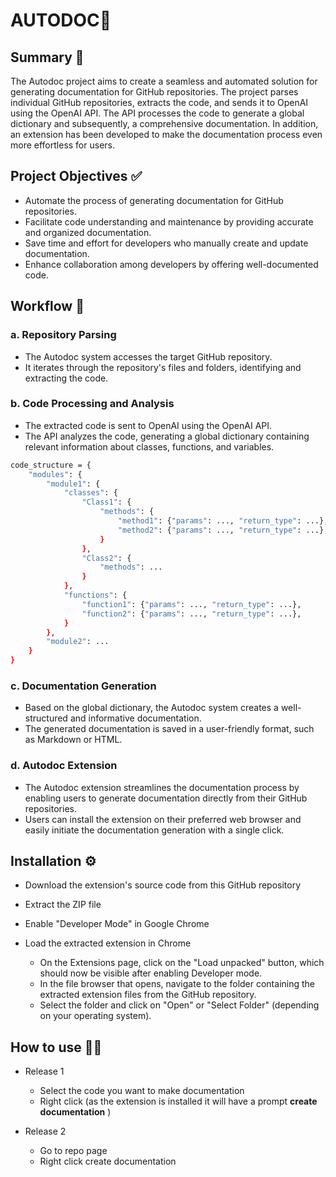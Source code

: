 
# AUTODOC🤖

## Summary 📝

The Autodoc project aims to create a seamless and automated solution for generating documentation for GitHub repositories. The project parses individual GitHub repositories, extracts the code, and sends it to OpenAI using the OpenAI API. The API processes the code to generate a global dictionary and subsequently, a comprehensive documentation. In addition, an extension has been developed to make the documentation process even more effortless for users.

## Project Objectives ✅



- Automate the process of generating documentation for GitHub repositories.
- Facilitate code understanding and maintenance by providing accurate and organized documentation.
- Save time and effort for developers who manually create and update documentation.
- Enhance collaboration among developers by offering well-documented code.

## Workflow 👷

### a.  Repository Parsing

- The Autodoc system accesses the target GitHub repository.
- It iterates through the repository's files and folders, identifying and extracting the code.

### b. Code Processing and Analysis

- The extracted code is sent to OpenAI using the OpenAI API.
- The API analyzes the code, generating a global dictionary containing relevant information about classes, functions, and variables.

```bash
code_structure = {
    "modules": {
        "module1": {
            "classes": {
                "Class1": {
                    "methods": {
                        "method1": {"params": ..., "return_type": ...},
                        "method2": {"params": ..., "return_type": ...},
                    }
                },
                "Class2": {
                    "methods": ...
                }
            },
            "functions": {
                "function1": {"params": ..., "return_type": ...},
                "function2": {"params": ..., "return_type": ...},
            }
        },
        "module2": ...
    }
}
```
    


### c. Documentation Generation
- Based on the global dictionary, the Autodoc system creates a well-structured and informative documentation.
- The generated documentation is saved in a user-friendly format, such as Markdown or HTML.

### d. Autodoc Extension

- The Autodoc extension streamlines the documentation process by enabling users to generate documentation directly from their GitHub repositories.
- Users can install the extension on their preferred web browser and easily initiate the documentation generation with a single click.



## Installation ⚙️

- Download the extension's source code from this GitHub repository

- Extract the ZIP file
- Enable "Developer Mode" in Google Chrome
- Load the extracted extension in Chrome
    -  On the Extensions page, click on the "Load unpacked" button, which should now be visible after enabling Developer mode.
    -  In the file browser that opens, navigate to the folder containing the extracted extension files from the GitHub repository.
    -  Select the folder and click on "Open" or "Select Folder" (depending on your operating system).

## How to use 👨‍💻

- Release 1 
    - Select the code you want to make documentation
    - Right click (as the extension is installed it will have a prompt  **create documentation** )

- Release 2 
    - Go to repo page 
    - Right click create documentation